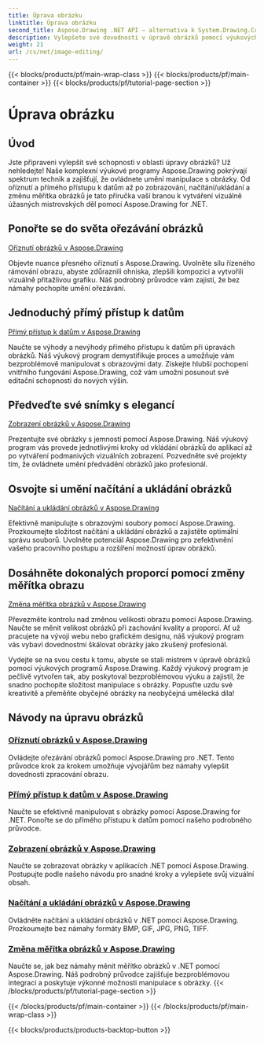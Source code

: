 ```yaml
---
title: Úprava obrázku
linktitle: Úprava obrázku
second_title: Aspose.Drawing .NET API – alternativa k System.Drawing.Common
description: Vylepšete své dovednosti v úpravě obrázků pomocí výukových programů Aspose.Drawing! Naučte se techniky ořezávání, přímého přístupu k datům, zobrazování a škálování pro úžasné výsledky.
weight: 21
url: /cs/net/image-editing/
---
```


{{< blocks/products/pf/main-wrap-class >}}
{{< blocks/products/pf/main-container >}}
{{< blocks/products/pf/tutorial-page-section >}}

# Úprava obrázku


## Úvod

Jste připraveni vylepšit své schopnosti v oblasti úpravy obrázků? Už nehledejte! Naše komplexní výukové programy Aspose.Drawing pokrývají spektrum technik a zajišťují, že ovládnete umění manipulace s obrázky. Od oříznutí a přímého přístupu k datům až po zobrazování, načítání/ukládání a změnu měřítka obrázků je tato příručka vaší branou k vytváření vizuálně úžasných mistrovských děl pomocí Aspose.Drawing for .NET.

## Ponořte se do světa ořezávání obrázků

[Oříznutí obrázků v Aspose.Drawing](./cropping/)

Objevte nuance přesného oříznutí s Aspose.Drawing. Uvolněte sílu řízeného rámování obrazu, abyste zdůraznili ohniska, zlepšili kompozici a vytvořili vizuálně přitažlivou grafiku. Náš podrobný průvodce vám zajistí, že bez námahy pochopíte umění ořezávání.

## Jednoduchý přímý přístup k datům

[Přímý přístup k datům v Aspose.Drawing](./direct-data-access/)

Naučte se výhody a nevýhody přímého přístupu k datům při úpravách obrázků. Náš výukový program demystifikuje proces a umožňuje vám bezproblémově manipulovat s obrazovými daty. Získejte hlubší pochopení vnitřního fungování Aspose.Drawing, což vám umožní posunout své editační schopnosti do nových výšin.

## Předveďte své snímky s elegancí

[Zobrazení obrázků v Aspose.Drawing](./display/)

Prezentujte své obrázky s jemností pomocí Aspose.Drawing. Náš výukový program vás provede jednotlivými kroky od vkládání obrázků do aplikací až po vytváření podmanivých vizuálních zobrazení. Pozvedněte své projekty tím, že ovládnete umění předvádění obrázků jako profesionál.

## Osvojte si umění načítání a ukládání obrázků

[Načítání a ukládání obrázků v Aspose.Drawing](./load-save/)

Efektivně manipulujte s obrazovými soubory pomocí Aspose.Drawing. Prozkoumejte složitost načítání a ukládání obrázků a zajistěte optimální správu souborů. Uvolněte potenciál Aspose.Drawing pro zefektivnění vašeho pracovního postupu a rozšíření možností úprav obrázků.

## Dosáhněte dokonalých proporcí pomocí změny měřítka obrazu

[Změna měřítka obrázků v Aspose.Drawing](./scale/)

Převezměte kontrolu nad změnou velikosti obrazu pomocí Aspose.Drawing. Naučte se měnit velikost obrázků při zachování kvality a proporcí. Ať už pracujete na vývoji webu nebo grafickém designu, náš výukový program vás vybaví dovednostmi škálovat obrázky jako zkušený profesionál.

Vydejte se na svou cestu k tomu, abyste se stali mistrem v úpravě obrázků pomocí výukových programů Aspose.Drawing. Každý výukový program je pečlivě vytvořen tak, aby poskytoval bezproblémovou výuku a zajistil, že snadno pochopíte složitost manipulace s obrázky. Popusťte uzdu své kreativitě a přeměňte obyčejné obrázky na neobyčejná umělecká díla!
## Návody na úpravu obrázků
### [Oříznutí obrázků v Aspose.Drawing](./cropping/)
Ovládejte ořezávání obrázků pomocí Aspose.Drawing pro .NET. Tento průvodce krok za krokem umožňuje vývojářům bez námahy vylepšit dovednosti zpracování obrazu.
### [Přímý přístup k datům v Aspose.Drawing](./direct-data-access/)
Naučte se efektivně manipulovat s obrázky pomocí Aspose.Drawing for .NET. Ponořte se do přímého přístupu k datům pomocí našeho podrobného průvodce.
### [Zobrazení obrázků v Aspose.Drawing](./display/)
Naučte se zobrazovat obrázky v aplikacích .NET pomocí Aspose.Drawing. Postupujte podle našeho návodu pro snadné kroky a vylepšete svůj vizuální obsah.
### [Načítání a ukládání obrázků v Aspose.Drawing](./load-save/)
Ovládněte načítání a ukládání obrázků v .NET pomocí Aspose.Drawing. Prozkoumejte bez námahy formáty BMP, GIF, JPG, PNG, TIFF.
### [Změna měřítka obrázků v Aspose.Drawing](./scale/)
Naučte se, jak bez námahy měnit měřítko obrázků v .NET pomocí Aspose.Drawing. Náš podrobný průvodce zajišťuje bezproblémovou integraci a poskytuje výkonné možnosti manipulace s obrázky.
{{< /blocks/products/pf/tutorial-page-section >}}

{{< /blocks/products/pf/main-container >}}
{{< /blocks/products/pf/main-wrap-class >}}

{{< blocks/products/products-backtop-button >}}
